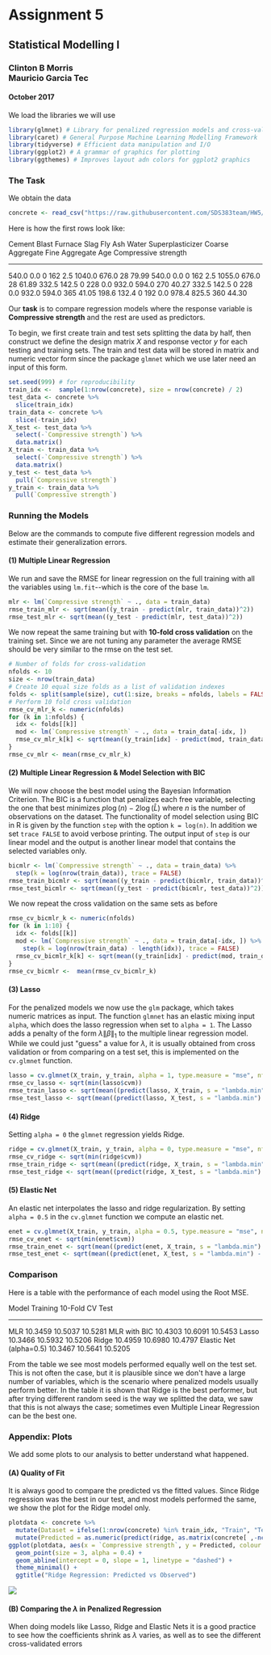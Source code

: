 


<style>
@media print {

  .code {
    -webkit-print-color-adjust:exact;
  }

}
</style>

# Assignment 5
## Statistical Modelling I
### Clinton B Morris <br> Mauricio Garcia Tec
#### October 2017

We load the libraries we will use




```r
library(glmnet) # Library for penalized regression models and cross-validation 
library(caret) # General Purpose Machine Learning Modelling Framework
library(tidyverse) # Efficient data manipulation and I/O
library(ggplot2) # A grammar of graphics for plotting
library(ggthemes) # Improves layout adn colors for ggplot2 graphics
```

### The Task
We obtain the data

```r
concrete <- read_csv("https://raw.githubusercontent.com/SDS383team/HW5/master/data/ConcreteData.csv")
```

Here is how the first rows look like:

 Cement   Blast Furnace Slag   Fly Ash   Water   Superplasticizer   Coarse Aggregate   Fine Aggregate   Age   Compressive strength
-------  -------------------  --------  ------  -----------------  -----------------  ---------------  ----  ---------------------
  540.0                  0.0         0     162                2.5             1040.0            676.0    28                  79.99
  540.0                  0.0         0     162                2.5             1055.0            676.0    28                  61.89
  332.5                142.5         0     228                0.0              932.0            594.0   270                  40.27
  332.5                142.5         0     228                0.0              932.0            594.0   365                  41.05
  198.6                132.4         0     192                0.0              978.4            825.5   360                  44.30

Our **task** is to compare regression models where the response variable is **Compressive strength** and the rest are used as predictors. 

To begin, we first create train and test sets splitting the data by half, then construct we define the design matrix $X$ and response vector $y$ for each testing and training sets. The train and test data will be stored in matrix and numeric vector form since the package `glmnet` which we use later need an input of this form.

```r
set.seed(999) # for reproducibility
train_idx <-  sample(1:nrow(concrete), size = nrow(concrete) / 2)
test_data <- concrete %>% 
  slice(train_idx)
train_data <- concrete %>% 
  slice(-train_idx)
X_test <- test_data %>% 
  select(-`Compressive strength`) %>% 
  data.matrix()
X_train <- train_data %>% 
  select(-`Compressive strength`) %>% 
  data.matrix()
y_test <- test_data %>% 
  pull(`Compressive strength`) 
y_train <- train_data %>% 
  pull(`Compressive strength`)
```

### Running the Models

Below are the commands to compute five different regression models and estimate their generalization errors.

#### (1) Multiple Linear Regression

We run and save the RMSE for linear regression on the full training with all the variables using `lm.fit`--which is the core of the base `lm`.


```r
mlr <- lm(`Compressive strength` ~ ., data = train_data)
rmse_train_mlr <- sqrt(mean((y_train - predict(mlr, train_data))^2))
rmse_test_mlr <- sqrt(mean((y_test - predict(mlr, test_data))^2))
```

We now repeat the same training but with **10-fold cross validation** on the training set. Since we are not tuning any parameter the average RMSE should be very similar to the rmse on the test set. 


```r
# Number of folds for cross-validation
nfolds <- 10
size <- nrow(train_data)
# Create 10 equal size folds as a list of validation indexes
folds <- split(sample(size), cut(1:size, breaks = nfolds, labels = FALSE))
# Perform 10 fold cross validation
rmse_cv_mlr_k <- numeric(nfolds)
for (k in 1:nfolds) {
  idx <- folds[[k]]
  mod <- lm(`Compressive strength` ~ ., data = train_data[-idx, ])
  rmse_cv_mlr_k[k] <- sqrt(mean((y_train[idx] - predict(mod, train_data[idx, ]))^2))
}
rmse_cv_mlr <- mean(rmse_cv_mlr_k)
```

#### (2) Multiple Linear Regression & Model Selection with BIC

We will now choose the best model using the Bayesian Information Criterion. The BIC is a function that penalizes each free variable, selecting the one that best minimizes $p\log(n) - 2\log(\hat{L})$ where $n$ is the number of observations on the dataset. The functionality of model selection using BIC in R is given by the function `step` with the option `k = log(n)`. In addition we set `trace FALSE` to avoid verbose printing. The output input of `step` is our linear model and the output is another linear model that contains the selected variables only.


```r
bicmlr <- lm(`Compressive strength` ~ ., data = train_data) %>% 
  step(k = log(nrow(train_data)), trace = FALSE)
rmse_train_bicmlr <- sqrt(mean((y_train - predict(bicmlr, train_data))^2))
rmse_test_bicmlr <- sqrt(mean((y_test - predict(bicmlr, test_data))^2))
```

We now repeat the cross validation on the same sets as before


```r
rmse_cv_bicmlr_k <- numeric(nfolds)
for (k in 1:10) {
  idx <- folds[[k]]
  mod <- lm(`Compressive strength` ~ ., data = train_data[-idx, ]) %>% 
    step(k = log(nrow(train_data) - length(idx)), trace = FALSE)
  rmse_cv_bicmlr_k[k] <- sqrt(mean((y_train[idx] - predict(mod, train_data[idx, ]))^2))
}
rmse_cv_bicmlr <-  mean(rmse_cv_bicmlr_k)
```

#### (3) Lasso 

For the penalized models we now use the `glm` package, which takes numeric matrices as input. The function `glmnet` has an elastic mixing input `alpha`, which does the lasso regression when set to `alpha = 1`. The Lasso adds a penalty of the form $\lambda\lVert\beta\rVert_1$ to the multiple linear regression model. While we could just "guess" a value for $\lambda$, it is usually obtained from cross validation or from comparing on a test set, this is implemented on the `cv.glmnet` function.


```r
lasso = cv.glmnet(X_train, y_train, alpha = 1, type.measure = "mse", nfolds = 10)
rmse_cv_lasso <- sqrt(min(lasso$cvm))
rmse_train_lasso <- sqrt(mean((predict(lasso, X_train, s = "lambda.min") - y_train)^2))
rmse_test_lasso <- sqrt(mean((predict(lasso, X_test, s = "lambda.min") - y_test)^2))
```

#### (4) Ridge 

Setting `alpha = 0` the `glmnet` regression yields Ridge.


```r
ridge = cv.glmnet(X_train, y_train, alpha = 0, type.measure = "mse", nfolds = 10)
rmse_cv_ridge <- sqrt(min(ridge$cvm))
rmse_train_ridge <- sqrt(mean((predict(ridge, X_train, s = "lambda.min") - y_train)^2))
rmse_test_ridge <- sqrt(mean((predict(ridge, X_test, s = "lambda.min") - y_test)^2))
```

#### (5) Elastic Net 

An elastic net interpolates the lasso and ridge regularization. By setting `alpha = 0.5` in the `cv.glmnet` function we compute an elastic net.


```r
enet = cv.glmnet(X_train, y_train, alpha = 0.5, type.measure = "mse", nfolds = 10)
rmse_cv_enet <- sqrt(min(enet$cvm))
rmse_train_enet <- sqrt(mean((predict(enet, X_train, s = "lambda.min") - y_train)^2))
rmse_test_enet <- sqrt(mean((predict(enet, X_test, s = "lambda.min") - y_test)^2))
```

### Comparison

Here is a table with the performance of each model using the Root MSE.


Model                     Training   10-Fold CV   Test    
------------------------  ---------  -----------  --------
MLR                       10.3459    10.5037      10.5281 
MLR with BIC              10.4303    10.6091      10.5453 
Lasso                     10.3466    10.5932      10.5206 
Ridge                     10.4959    10.6980      10.4797 
Elastic Net (alpha=0.5)   10.3467    10.5641      10.5205 

From the table we see most models performed equally well on the test set. This is not often the case, but it is plausible since we don't have a large number of variables, which is the scenario where penalized models usually perform better. In the table it is shown that Ridge is the best performer, but after trying different random seed is the way we splitted the data, we saw that this is not always the case; sometimes even Multiple Linear Regression can be the best one.

### Appendix: Plots

We add some plots to our analysis to better understand what happened.

#### (A) Quality of Fit

It is always good to compare the predicted vs the fitted values. Since Ridge regression was the best in our test, and most models performed the same, we show the plot for the Ridge model only.


```r
plotdata <- concrete %>%
  mutate(Dataset = ifelse(1:nrow(concrete) %in% train_idx, "Train", "Test")) %>% 
  mutate(Predicted = as.numeric(predict(ridge, as.matrix(concrete[ ,-ncol(concrete)]))))
ggplot(plotdata, aes(x = `Compressive strength`, y = Predicted, colour = Dataset)) + 
  geom_point(size = 3, alpha = 0.4) +
  geom_abline(intercept = 0, slope = 1, linetype = "dashed") +
  theme_minimal() +
  ggtitle("Ridge Regression: Predicted vs Observed")
```

<img src="HW5_files/figure-html/unnamed-chunk-14-1.png" style="display: block; margin: auto;" />

#### (B) Comparing the $\lambda$ in Penalized Regression

When doing models like Lasso, Ridge and Elastic Nets it is a good practice to see how the coefficients shrink as $\lambda$ varies, as well as to see the different cross-validated errors
